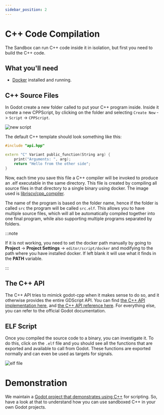 ```yaml
---
sidebar_position: 2
---
```


# C++ Code Compilation

The Sandbox can run C++ code inside it in isolation, but first you need to build the C++ code.

## What you'll need

- [Docker](https://docs.docker.com/compose/) installed and running.

## C++ Source Files

In Godot create a new folder called to put your C++ program inside. Inside it create a new CPPScript, by clicking on the folder and selecting `Create New` -> `Script` -> `CPPScript`.

![new script](/img/cppprogram/new-script.png)

The default C++ template should look something like this:

```cpp
#include "api.hpp"

extern "C" Variant public_function(String arg) {
    print("Arguments: ", arg);
    return "Hello from the other side";
}
```

Now, each time you save this file a C++ compiler will be invoked to produce an .elf executable in the same directory. This file is created by compiling all source files in that directory to a single binary using docker. The image used is [libriscv/cpp_compiler](https://github.com/orgs/libriscv/packages).

The name of the program is based on the folder name, hence if the folder is called `src` the program will be called `src.elf`. This allows you to have multiple source files, which will all be automatically compiled together into one final program, while also supporting multiple programs separated by folders.

:::note

If it is not working, you need to set the docker path manually by going to **Project** -> **Project Settings** -> `editor/script/docker` and modifying to the path where you have installed docker. If left blank it will use what it finds in the **PATH** variable.

:::

## The C++ API

The C++ API tries to mimick godot-cpp when it makes sense to do so, and it otherwise provides the entire GDScript API. You can find [the C++ API implementation here](https://github.com/libriscv/godot-sandbox/tree/main/program/cpp/api), and [the C++ API reference here](../godot_docs/cppapi.md). For everything else, you can refer to the official Godot documentation.

## ELF Script

Once you compiled the source code to a binary, you can investigate it. To do this, click on the `.elf` file and you should see all the functions that are exported and available to call from Godot. These functions are exported normally and can even be used as targets for signals.

![elf file](/img/cppprogram/elf-file.png)

# Demonstration

We maintain a [Godot project that demonstrates using C++](https://github.com/libriscv/godot-sandbox-demo) for scripting. So, have a look at that to understand how you can use sandboxed C++ in your own Godot projects.
